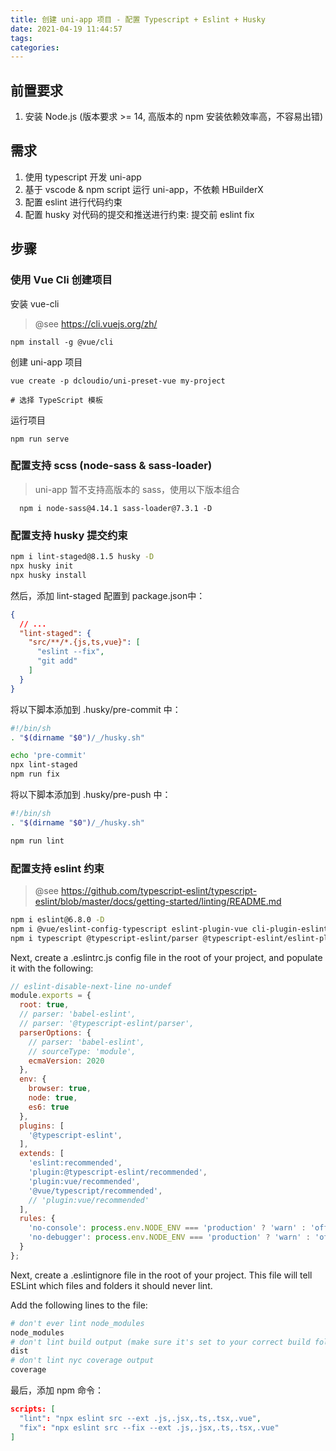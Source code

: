 ```yaml
---
title: 创建 uni-app 项目 - 配置 Typescript + Eslint + Husky
date: 2021-04-19 11:44:57
tags:
categories:
---
```

## 前置要求
  1. 安装 Node.js (版本要求 >= 14, 高版本的 npm 安装依赖效率高，不容易出错)

## 需求
  1. 使用 typescript 开发 uni-app
  2. 基于 vscode & npm script 运行 uni-app，不依赖 HBuilderX
  3. 配置 eslint 进行代码约束
  4. 配置 husky 对代码的提交和推送进行约束: 提交前 eslint fix

## 步骤

### 使用 Vue Cli 创建项目

安装 vue-cli
> @see https://cli.vuejs.org/zh/

```
npm install -g @vue/cli
```

创建 uni-app 项目
```
vue create -p dcloudio/uni-preset-vue my-project

# 选择 TypeScript 模板
```

运行项目
```
npm run serve
```

### 配置支持 scss (node-sass & sass-loader)

> uni-app 暂不支持高版本的 sass，使用以下版本组合

```
  npm i node-sass@4.14.1 sass-loader@7.3.1 -D
```


### 配置支持 husky 提交约束

```sh
npm i lint-staged@8.1.5 husky -D
npx husky init
npx husky install
```

然后，添加 lint-staged 配置到 package.json中：
```json
{
  // ...
  "lint-staged": {
    "src/**/*.{js,ts,vue}": [
      "eslint --fix",
      "git add"
    ]
  }
}
```

将以下脚本添加到 .husky/pre-commit 中：
```sh
#!/bin/sh
. "$(dirname "$0")/_/husky.sh"

echo 'pre-commit'
npx lint-staged
npm run fix
```

将以下脚本添加到 .husky/pre-push 中：
```sh
#!/bin/sh
. "$(dirname "$0")/_/husky.sh"

npm run lint
```


### 配置支持 eslint 约束

> @see https://github.com/typescript-eslint/typescript-eslint/blob/master/docs/getting-started/linting/README.md

```sh
npm i eslint@6.8.0 -D
npm i @vue/eslint-config-typescript eslint-plugin-vue cli-plugin-eslint -D
npm i typescript @typescript-eslint/parser @typescript-eslint/eslint-plugin -D
```

Next, create a .eslintrc.js config file in the root of your project, and populate it with the following:
```js
// eslint-disable-next-line no-undef
module.exports = {
  root: true,
  // parser: 'babel-eslint',
  // parser: '@typescript-eslint/parser',
  parserOptions: {
    // parser: 'babel-eslint',
    // sourceType: 'module',
    ecmaVersion: 2020
  },
  env: {
    browser: true,
    node: true,
    es6: true
  },
  plugins: [
    '@typescript-eslint',
  ],
  extends: [
    'eslint:recommended',
    'plugin:@typescript-eslint/recommended',
    'plugin:vue/recommended',
    '@vue/typescript/recommended',
    // 'plugin:vue/recommended'
  ],
  rules: {
    'no-console': process.env.NODE_ENV === 'production' ? 'warn' : 'off',
    'no-debugger': process.env.NODE_ENV === 'production' ? 'warn' : 'off'
  }
};
```

Next, create a .eslintignore file in the root of your project. This file will tell ESLint which files and folders it should never lint.

Add the following lines to the file:

```sh
# don't ever lint node_modules
node_modules
# don't lint build output (make sure it's set to your correct build folder name)
dist
# don't lint nyc coverage output
coverage
```

最后，添加 npm 命令：
```json
scripts: [
  "lint": "npx eslint src --ext .js,.jsx,.ts,.tsx,.vue",
  "fix": "npx eslint src --fix --ext .js,.jsx,.ts,.tsx,.vue"
]
```